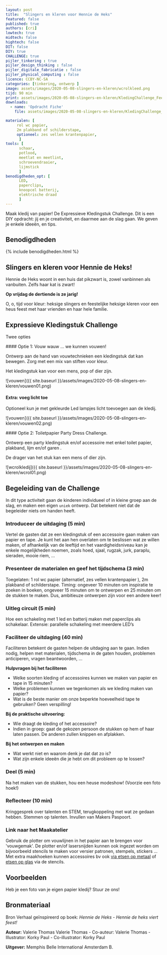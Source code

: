```yaml
---
layout: post
title:  "Slingers en kleren voor Hennie de Heks"
featured: false
published: true
authors: [cri]
lowtech: true
midtech: false
hightech: false
DIT: false
DIY: true
CHALLENGE: true
pijler_tinkering : true
pijler_design_thinking : false
pijler_digitale_fabricatie : false
pijler_physical_computing : false
licence: CCBY-NC-SA 
categories: [tinkering, ontwerp ]
image: assets/images/2020-05-08-slingers-en-kleren/wcrolkleed.png
tijd: 90 min
print: assets/images/2020-05-08-slingers-en-kleren/KledingChallenge_Feest_KinderBib_dekrook.pdf
downloads: 
  - name: 'Opdracht Fiche'
    file: assets/images/2020-05-08-slingers-en-kleren/KledingChallenge_Feest_KinderBib_dekrook.pdf

materialen: [
     rol wc papier, 
     2m plakband of schilderstape,
     optioneel: zes vellen krantenpapier,
      ]
tools: [
      schaar,
      potlood,
      meetlat en meetlint,
      schroevendraaier,
      lijmstick
      ]
benodigdheden_opt: [
      LED,
      paperclips,
      knoopcel batterij,
      elektrische draad
      ]
---
```


Maak kledij van papier! De Expressieve Kledingstuk Challenge. Dit is een DIY opdracht: jij en je creativiteit, en daarmee aan de slag gaan. We geven je enkele ideeën, en tips.


## Benodigdheden

{% include benodigdheden.html %}


## Slingers en kleren voor Hennie de Heks!

Hennie de Heks woont in een huis dat pikzwart is, zowel vanbinnen als vanbuiten. Zelfs haar kat is zwart! 

**Op vrijdag de dertiende is ze jarig!**
 
O, o, tijd voor kleur: heksige slingers en feestelijke heksige kleren voor een heus feest met haar vrienden en haar hele familie. 

## Expressieve Kledingstuk Challenge

Twee opties

<div class="border_boxmaakbib01_img" markdown="1">
#### Optie 1: Vouw wauw ... we kunnen vouwen!

Ontwerp aan de hand van vouwtechnieken een kledingstuk dat kan bewegen. 
Zorg met een mix van stiften voor kleur. 

Het kledingstuk kan voor een mens, pop of dier zijn.

![vouwen]({{ site.baseurl }}/assets/images/2020-05-08-slingers-en-kleren/vouwen01.png)

#### Extra: voeg licht toe
Optioneel kun je met gekleurde Led lampjes licht toevoegen aan de kledij.

![vouwen]({{ site.baseurl }}/assets/images/2020-05-08-slingers-en-kleren/vouwen02.png)
</div>

<div class="border_boxmaakbib01_img" markdown="1">
#### Optie 2: Toiletpapier Party Dress Challenge. 

Ontwerp  een party kledingstuk en/of accessoire met enkel toilet papier,  plakband, lijm en/of garen .

De drager van het stuk kan een mens of dier zijn.

![wcrolkledij]({{ site.baseurl }}/assets/images/2020-05-08-slingers-en-kleren/wcrol01.png)

</div>

## Begeleiding van de Challenge

In dit type activiteit gaan de kinderen individueel of in kleine groep aan de slag, en maken een eigen `uniek` ontwerp. Dat betekent niet dat de begeleider niets om handen heeft.

### Introduceer de uitdaging (5 min) 
Vertel de gasten dat ze een kledingstuk of een accessoire gaan maken van papier en tape. Je kunt het aan hen overlaten om te beslissen wat ze willen maken, of afhankelijk van de leeftijd en het vaardigheidsniveau kan je  enkele mogelijkheden noemen, zoals hoed, sjaal, rugzak, jurk, paraplu, sieraden, mooie riem, ...

### Presenteer de materialen en geef het tijdschema (3 min)
Toegelaten: 1 rol wc papier (alternatief, zes vellen krantenpapier ), 2m plakband of schilderstape. Timing: ongeveer 10 minuten om inspiratie te zoeken in boeken, ongeveer 15 minuten om te ontwerpen en 25 minuten om de stukken te maken. Dus, ambitieuze ontwerpen zijn voor een andere keer!

### Uitleg circuit (5 min) 
Hoe een schakeling met 1 led en batterij maken met paperclips als schakelaar. Extensie: parallelle schakeling met meerdere LED’s

### Faciliteer de uitdaging (40  min)
Faciliteren betekent de gasten helpen de uitdaging aan te gaan. Indien nodig, helpen met materialen, tijdschema in de gaten houden, problemen anticiperen, vragen beantwoorden, ... 

**Hulpvragen bij het faciliteren**

* Welke soorten kleding of accessoires kunnen we maken van papier en tape in 15 minuten?
* Welke problemen kunnen we tegenkomen als we kleding maken van papier?
* Wat is de beste manier om onze beperkte hoeveelheid tape te gebruiken? Geen verspilling!

**Bij de praktische uitvoering:**

* Wie draagt de kleding of het accessoire?
* Indien in groep: gaat de gekozen persoon de stukken op hem of haar laten passen. De anderen zullen knippen en afplakken.

**Bij het ontwerpen en maken**

* Wat werkt niet en waarom denk je dat dat zo is?
* Wat zijn enkele ideeën die je hebt om dit probleem op te lossen?


### Deel (5 min) 
Na het maken van de stukken, hou een  heuse modeshow! (Voorzie een foto hoek!)

### Reflecteer (10 min) 
Kringgesprek over talenten en STEM, terugkoppeling met wat ze gedaan hebben. Stemmen op talenten. Invullen van Makers Paspoort.

### Link naar het Maakatelier

Gebruik de plotter om vouwlijnen in het papier aan te brengen voor 'vouwgemak'. De plotter en/of lasersnijden kunnen ook ingezet worden om bijvoorbeeld stencils te maken voor versier patronen, stempels, stickers … Met extra maakhoeken kunnen accessoires bv ook [via etsen op metaal](https://maakbib.be/etsen-van-metaal_low_tech/) of [etsen op glas](https://maakbib.be/etsen-van-glas-low-tech/) via de stencils. 


## Voorbeelden
Heb je een foto van je eigen papier kledij? Stuur ze ons!

## Bronmateriaal

Bron Verhaal geïnspireerd op boek: *Hennie de Heks - Hennie de heks viert feest!*

**Auteur:** Valerie Thomas Valerie Thomas - Co-auteur: Valerie Thomas - Illustrator: Korky Paul - Co-illustrator: Korky Paul 

**Uitgever:** Memphis Belle International Amsterdam B.

